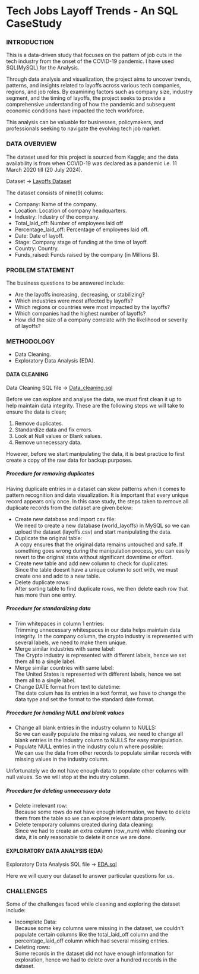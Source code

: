# Tech Jobs Layoff Trends - An SQL CaseStudy
### INTRODUCTION
This is a data-driven study that focuses on the pattern of job cuts in the tech industry from the onset of the COVID-19 pandemic. I have used SQL(MySQL) for the Analysis.

Through data analysis and visualization, the project aims to uncover trends, patterns, and insights related to layoffs across various tech companies, regions, and job roles. By examining factors such as company size, industry segment, and the timing of layoffs, the project seeks to provide a comprehensive understanding of how the pandemic and subsequent economic conditions have impacted the tech workforce. 

This analysis can be valuable for businesses, policymakers, and professionals seeking to navigate the evolving tech job market.


### DATA OVERVIEW
The dataset used for this project is sourced from Kaggle; and the data availability is from when COVID-19 was declared as a pandemic i.e. 11 March 2020 till (20 July 2024).

Dataset -> [Layoffs Dataset](https://www.kaggle.com/datasets/swaptr/layoffs-2022)

The dataset consists of nine(9) colums:
- Company: Name of the company.
- Location: Location of company headquarters.
- Industry: Industry of the company.
- Total_laid_off: Number of employees laid off
- Percentage_laid_off: Percentage of employees laid off.
- Date: Date of layoff.
- Stage: Company stage of funding at the time of layoff.
- Country: Country.
- Funds_raised: Funds raised by the company (in Millions $).


### PROBLEM STATEMENT
The business questions to be answered include:
- Are the layoffs increasing, decreasing, or stabilizing?
- Which industries were most affected by layoffs?
- Which regions or countries were most impacted by the layoffs?
- Which companies had the highest number of layoffs?
- How did the size of a company correlate with the likelihood or severity of layoffs?

### METHODOLOGY  
- Data Cleaning.
- Exploratory Data Analysis (EDA).

#### DATA CLEANING
Data Cleaning SQL file -> [Data_cleaning.sql](https://github.com/tamunoWoks/Tech_Jobs_Layoff_Trends--SQL_CaseStudy/blob/main/Data_cleaning.sql)  

Before we can explore and analyse the data, we must first clean it up to help maintain data integrity.
These are the following steps we will take to ensure the data is clean;
1. Remove duplicates.
2. Standardize data and fix errors.
3. Look at Null values or Blank values. 
4. Remove unnecessary data.
  
However, before we start manipulating the data, it is best practice to first create a copy of the raw data for backup purposes.

##### Procedure for removing duplicates
Having duplicate entries in a dataset can skew patterns when it comes to pattern recognition and data visualization. It is important that every unique record appears only once.  In this case study, the steps taken to remove all duplicate records from the dataset are given below: 
- Create new database and import csv file:  
We need to create a new database (world_layoffs) in MySQL so we can upload the dataset (layoffs.csv) and start manipulating the data.  
- Duplicate the original table:  
A copy ensures that the original data remains untouched and safe. If something goes wrong during the manipulation process, you can easily revert to the original state without significant downtime or effort.
- Create new table and add new column to check for duplicates:  
Since the table doesnt have a unique column to sort with, we must create one and add to a new table.
- Delete duplicate rows:  
After sorting table to find duplicate rows, we then delete each row that has more than one entry.

##### Procedure for standardizing data  
- Trim whitepaces in column 1 entries:  
Trimming unnecessary whitespaces in our data helps maintain data integrity. In the company column, the crypto industry is represented with several labels, we need to make them unique.
- Merge similar industries with same label:  
The Crypto industry is represented with different labels, hence we set them all to a single label.
- Merge similar countries with same label:  
The United States is represented with different labels, hence we set them all to a single label.
- Change DATE format from text to datetime:  
The date colum has its entries in a text format, we have to change the data type and set the format to the standard date format.

##### Procedure for handling NULL and blank values
- Change all blank entries in the industry column to NULLS:  
So we can easily populate the missing values, we need to change all blank entries in the industry column to NULLS for easy manipulation.
- Populate NULL entries in the industry colum where possible:  
We can use the data from other records to populate similar records with missing values in the industry column.  
  
Unfortunately we do not have enough data to populate other columns with null values. So we will stop at the industry column.

##### Procedure for deleting unnecessary data
- Delete irrelevant row:  
Because some rows do not have enough information, we have to delete them from the table so we can explore relevant data properly.
- Delete temporary columns created during data cleaning:  
Since we had to create an extra column (row_num) while cleaning our data, it is only reasonable to delete it once we are done.

#### EXPLORATORY DATA ANALYSIS (EDA)

Exploratory Data Analysis SQL file -> [EDA.sql](https://github.com/tamunoWoks/Tech_Jobs_Layoff_Trends--SQL_CaseStudy/blob/main/Exploratory_data_analysis.sql)  

Here we will query our dataset to answer particular questions for us.


### CHALLENGES
Some of the challenges faced while cleaning and exploring the dataset include:
- Incomplete Data:  
Because some key columns were missing in the dataset, we couldn't populate certain columns like the total_laid_off column and the percentage_laid_off column which had several missing entries.
- Deleting rows:  
Some records in the dataset did not have enough information for exploration, hence we had to delete over a hundred records in the dataset.
